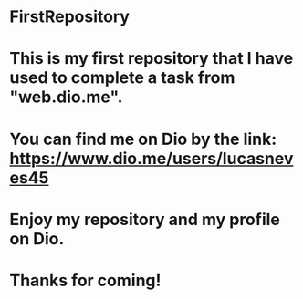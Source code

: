 # FirstRepository
# This is my first repository that I have used to complete a task from "web.dio.me".
# You can find me on Dio by the link: https://www.dio.me/users/lucasneves45
# Enjoy my repository and my profile on Dio.
# Thanks for coming!
